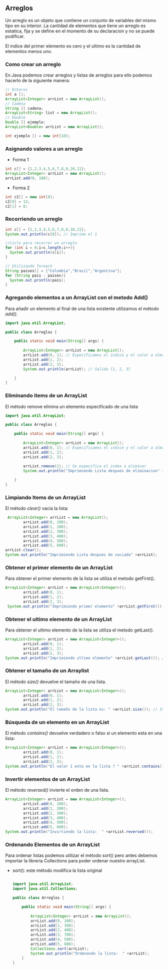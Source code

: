 ## Arreglos

Un arreglo es un objeto que contiene un conjunto de variables del mismo tipo en su interior. La cantidad de elementos que tiene un arreglo es estatica, fija y se define en el momento de su declaracion y no se puede podificar.

El indice del primer elemento es cero y el ultimo es la cantidad de elementos menos uno.

### Como crear un arreglo

En Java podemos crear arreglos y listas de arreglos para ello podemos hacerlo de la siguiente manera:

```java
// Enteros
int a [];
ArrayList<Integer> arrList = new ArrayList();
// Cadena
String [] cadena;
ArrayList<String> list = new ArrayList();    
// Double
Double [] ejemplo;
ArrayList<Double> arrList = new ArrayList();
```

```java
int ejemplo [] = new int[10];
```

### Asignando valores a un arreglo

- Forma 1
```java
int c[] = {1,2,3,4,5,6,7,8,9,10,11};
ArrayList<Integer> arrList = new ArrayList();  
arrList.add(0, 100);
```
- Forma 2
```java
int c2[] = new int[8];
c2[0] = 12;
c2[1] = 8;
```
### Recorriendo un arreglo 
```java
int c[] = {1,2,3,4,5,6,7,8,9,10,11};
System.out.println(c[0]); // Imprime el 1

//Ciclo para recorrer un arreglo
for (int i = 0;i<c.length;i++){
  System.out.println(c[i]);
}

// Utilizando foreach 
String paises[] = {"Colombia","Brazil","Argentina"};
for (String pais : paises){
  System.out.println(pais);
}
```

### Agregando elementos a un ArrayList con el metodo Add()

Para añadir un elemento al final de una lista existente utilizamos el método *add()*.

```java
import java.util.ArrayList;

public class Arreglos {

    public static void main(String[] args) {
        
        ArrayList<Integer> arrList = new ArrayList();
        arrList.add(0, 1); // Especificamos el indice y el valor a almacenar.
        arrList.add(1, 2);
        arrList.add(2, 3);
        System.out.println(arrList); // Salida [1, 2, 3]

    }
}
```

### Eliminando items de un ArrayList

El método remove elimina un elemento especificado de una lista

```java
import java.util.ArrayList;

public class Arreglos {

    public static void main(String[] args) {
        
        ArrayList<Integer> arrList = new ArrayList();
        arrList.add(0, 1); // Especificamos el indice y el valor a almacenar.
        arrList.add(1, 2);
        arrList.add(2, 3);
        
        arrList.remove(1); // Se especifica el index a eliminar
        System.out.println("Imprimiendo Lista despues de eliminacion" +arrList);

    }
}

```

### Limpiando Items de un ArrayList

El método *clear()* vacía la lista:

```java
 ArrayList<Integer> arrList = new ArrayList();
        arrList.add(0, 100);
        arrList.add(1, 200);
        arrList.add(2, 300);
        arrList.add(3, 400);
        arrList.add(4, 500);
        arrList.add(5, 600);
arrList.clear();
System.out.println("Imprimiendo Lista despues de vaciada" +arrList);
```

### Obtener el primer elemento de un ArrayList

Para obtener el primer elemento de la lista se utiliza el metodo getFirst().

```java
ArrayList<Integer> arrList = new ArrayList<Integer>();
        arrList.add(0, 1);
        arrList.add(1, 2);
        arrList.add(2, 3);
 System.out.println("Imprimiendo primer elemento" +arrList.getFirst()); // Imprimira en pantalla el numero 1
```

### Obtener el ultimo elemento de un ArrayList

Para obtener el ultimo elemento de la lista se utiliza el metodo getLast().

```java
ArrayList<Integer> arrList = new ArrayList<Integer>();
        arrList.add(0, 1);
        arrList.add(1, 2);
        arrList.add(2, 3);
System.out.println("Imprimiendo ultimo elemento" +arrList.getLast()); // Imprimira en pantalla el numero 3
```

### Obtener el tamaño de un Arraylist

El método *size()* devuelve el tamaño de una lista.

```java
ArrayList<Integer> arrList = new ArrayList<Integer>();
        arrList.add(0, 1);
        arrList.add(1, 2);
        arrList.add(2, 3);
System.out.println("El tamaño de la lista es: " +arrList.size()); // Imprimira en pantalla 3
```


### Búsqueda de un elemento en un ArrayList

El método *contains()* devuelve verdadero o falso si un elemento esta en una lista:

```java
ArrayList<Integer> arrList = new ArrayList<Integer>();
        arrList.add(0, 1);
        arrList.add(1, 2);
        arrList.add(2, 3);
System.out.println("El valor 1 esta en la lista ? " +arrList.contains(1)); // Devolvera un verdadero en la consola.
```


### Invertir elementos de un ArrayList

El método *reversed()* invierte el orden de una lista.

```java
ArrayList<Integer> arrList = new ArrayList<Integer>();
        arrList.add(0, 100);
        arrList.add(1, 200);
        arrList.add(2, 300);
        arrList.add(3, 400);
        arrList.add(4, 500);
        arrList.add(5, 600);
System.out.println("Invirtiendo la lista:  " +arrList.reversed());

```

### Ordenando Elementos de un ArrayList

Para ordenar listas podemos utilizar el método sort() pero antes debemos importar la libreria Collections para poder ordenar nuestro arrayList.
 
- sort(): este método modifica la lista original

  ```java

  import java.util.ArrayList;
  import java.util.Collections;

  public class Arreglos {

      public static void main(String[] args) {
          
          ArrayList<Integer> arrList = new ArrayList();
          arrList.add(0, 100);
          arrList.add(1, 300);
          arrList.add(2, 400);
          arrList.add(3, 700);
          arrList.add(4, 500);
          arrList.add(5, 600);
          Collections.sort(arrList);
          System.out.println("Ordenando la lista:  " +arrList);
      }
  }
  ```
